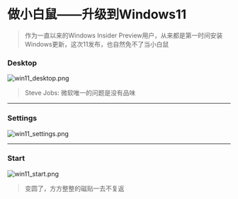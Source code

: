 # 做小白鼠——升级到Windows11

> 作为一直以来的Windows Insider Preview用户，从来都是第一时间安装Windows更新，这次11发布，也自然免不了当小白鼠

### Desktop

![win11_desktop.png](https://i.loli.net/2021/08/30/lpcLwjV9WIYUbJs.png)

> Steve Jobs: 微软唯一的问题是没有品味

---

### Settings

![win11_settings.png](https://i.loli.net/2021/08/30/vki7PXWLB3cyFHr.png)

---

### Start

![win11_start.png](https://i.loli.net/2021/08/30/PTNGMKjkRWqrylo.png)

> 变圆了，方方整整的磁贴一去不复返